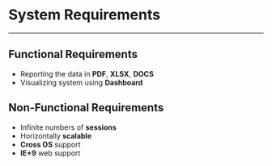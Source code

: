 # System Requirements

---

## Functional Requirements

-   Reporting the data in **PDF**, **XLSX**, **DOCS**
-   Visualizing system using **Dashboard**

## Non-Functional Requirements

-   Infinite numbers of **sessions**
-   Horizontally **scalable**
-   **Cross OS** support
-   **IE+9** web support
